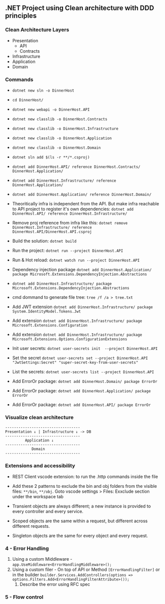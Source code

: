 ## .NET Project using Clean architecture with DDD principles

### Clean Architecture Layers

- Presentation
  - API
  - Contracts
- Infrastructure
- Application
- Domain

### Commands
- `dotnet new sln -o DinnerHost`
- `cd DinnerHost/`
- `dotnet new webapi -o DinnerHost.API`
- `dotnet new classlib -o DinnerHost.Contracts`
- `dotnet new classlib -o DinnerHost.Infrastructure`
- `dotnet new classlib -o DinnerHost.Application`
- `dotnet new classlib -o DinnerHost.Domain`
- `dotnet sln add $(ls -r **/*.csproj)`
- `dotnet add DinnerHost.API/ reference DinnerHost.Contracts/ DinnerHost.Application/`
- `dotnet add DinnerHost.Infrastructure/ reference DinnerHost.Application/`
- `dotnet add DinnerHost.Application/ reference DinnerHost.Domain/`
- Theoritically infra is independent from the API. But make infra reachable to API project to register it's own dependencies: `dotnet add DinnerHost.API/ reference DinnerHost.Infrastructure/`
- Remove proj reference from infra like this: `dotnet remove DinnerHost.Infrastructure/ reference DinnerHost.API/DinnerHost.API.csproj` 
- Build the solution: `dotnet build`
- Run the project: `dotnet run --project DinnerHost.API`
- Run & Hot reload: `dotnet watch run --project DinnerHost.API`

- Dependency injection package `dotnet add DinnerHost.Application/ package Microsoft.Extensions.DependencyInjection.Abstractions`
- `dotnet add DinnerHost.Infrastructure/ package Microsoft.Extensions.DependencyInjection.Abstractions`

- cmd dommand to generate file tree: `tree /f /a > tree.txt`

- Add JWT extension `dotnet add DinnerHost.Infrastructure/ package System.IdentityModel.Tokens.Jwt`
- Add extension `dotnet add DinnerHost.Infrastructure/ package Microsoft.Extensions.Configuration`
- Add extension `dotnet add DinnerHost.Infrastructure/ package Microsoft.Extensions.Options.ConfigurationExtensions`

- Init user secrets: `dotnet user-secrets init  --project DinnerHost.API`
- Set the secret `dotnet user-secrets set --project DinnerHost.API "JwtSettings:Secret" "super-secret-key-from-user-secrets"`
- List the secrets: `dotnet user-secrets list --project DinnerHost.API`
  
- Add ErrorOr package: `dotnet add DinnerHost.Domain/ package ErrorOr`
- Add ErrorOr package: `dotnet add DinnerHost.Application/ package ErrorOr`
- Add ErrorOr package: `dotnet add DinnerHost.API/ package ErrorOr`

### Visualize clean architecture
```
----------------------------------
Presentation ↓ | Infrastructure ↓ -> DB
----------------------------------
         Application ↓
----------------------------------
            Domain
----------------------------------
```

<!-- ![Visualize clean architecture](Docs/Clean-arch-visual.png)

![Different project types](Docs/Clean-arch-proj-types.png)

![Final result](Docs/Clean-Arch-Final-results.png) -->

### Extensions and accessibility
- REST Client vscode extension: to run the .http commands inside the file
- Add these 2 patterns to exclude the bin and obj folders from the visible files: `**/bin`, `**/obj`. Goto vscode settings > Files: Exxclude section under the workspace tab

- Transient objects are always different; a new instance is provided to every controller and every service.
- Scoped objects are the same within a request, but different across different requests.
- Singleton objects are the same for every object and every request. 


### 4 - Error Handling

1. Using a custom Middleware - `app.UseMiddleware<ErrorHandlingMiddleware>();`
2. Using a custom filer - On top of API or Method `[ErrorHandlingFilter]` or in the builder `builder.Services.AddControllers(options => options.Filters.Add<ErrorHandlingFilterAttribute>());`
   1. Describe the error using RFC spec


### 5 - Flow control


